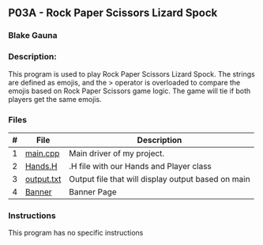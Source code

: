 ## P03A - Rock Paper Scissors Lizard Spock
### Blake Gauna
### Description:

This program is used to play Rock Paper Scissors Lizard Spock. The
strings are defined as emojis, and the > operator is overloaded to
compare the emojis based on Rock Paper Scissors game logic. The
game will tie if both players get the same emojis.

### Files

|   #   | File            | Description                                        |
| :---: | --------------- | -------------------------------------------------- |
|   1   |    [main.cpp](https://github.com/blakeGauna/2143-OOP-Gauna/blob/main/Assignments/PO3A/main.cpp)     | Main driver of my project.     |
|   2   |    [Hands.H](https://github.com/blakeGauna/2143-OOP-Gauna/blob/main/Assignments/PO3A/Hands.H)    | .H file with our Hands and Player class    |
|   3   |    [output.txt](https://github.com/blakeGauna/2143-OOP-Gauna/blob/main/Assignments/PO3A/output.txt)     | Output file that will display output based on main |
|   4   |    [Banner ](https://github.com/blakeGauna/2143-OOP-Gauna/blob/main/Assignments/PO3A/banner.cpp) | Banner Page |

### Instructions

This program has no specific instructions

